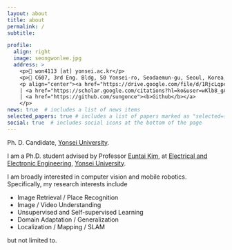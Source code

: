```yaml
---
layout: about
title: about
permalink: /
subtitle: 

profile:
  align: right
  image: seongwonlee.jpg
  address: >
    <p>📧 won4113 [at] yonsei.ac.kr</p>
    <p>📍 C607, 3rd Eng. Bldg, 50 Yonsei-ro, Seodaemun-gu, Seoul, Korea, 03722
    <p align="center"><a href="https://drive.google.com/file/d/1RjcLqpcsGlgZ7X9hUAV8mX7n1NG1fU-r/view?usp=sharing"><b>CV</b></a>
    | <a href="https://scholar.google.com/citations?hl=ko&user=wKlb8_gAAAAJ"><b>Google Scholar</b></a>
    | <a href="https://github.com/sungonce"><b>Github</b></a>
    </p>
news: true  # includes a list of news items
selected_papers: true # includes a list of papers marked as "selected={true}"
social: true  # includes social icons at the bottom of the page
---
```


<p>Ph. D. Candidate, <a href='https://www.yonsei.ac.kr/en_sc/index.jsp'>Yonsei University</a>.</p>
<p>I am a Ph.D. student advised by Professor <a href="https://cilab.yonsei.ac.kr">Euntai Kim</a>, at <a href="https://ee.yonsei.ac.kr/" target="_blank" rel="noopener">Electrical and Electronic Engineering</a>, 
<a href="https://yonsei.ac.kr/" target="_blank" rel="noopener">Yonsei University</a>.</p>

<p>I am broadly interested in computer vision and mobile robotics.<br>
Specifically, my research interests include
<ul>
<li>Image Retrieval / Place Recognition</li> 
<li>Image / Video Understanding</li> 
<li>Unsupervised and Self-supervised Learning</li>
<li>Domain Adaptation / Generalization</li>
<li>Localization / Mapping / SLAM</li>
</ul>
but not limited to.</p>